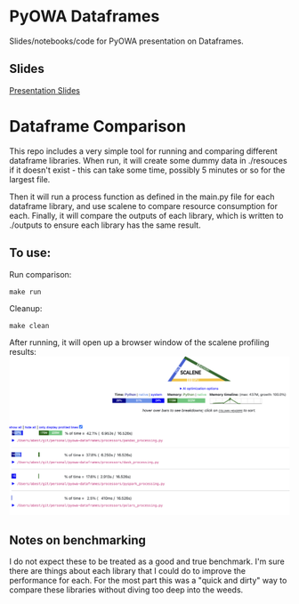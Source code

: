 # PyOWA Dataframes

Slides/notebooks/code for PyOWA presentation on Dataframes.

## Slides

[Presentation Slides](./slides/presentation_slides.ipynb)

# Dataframe Comparison

This repo includes a very simple tool for running and comparing different dataframe libraries. When run, it will create some dummy data in ./resouces if it doesn't exist - this can take some time, possibly 5 minutes or so for the largest file.

Then it will run a process function as defined in the main.py file for each dataframe library, and use scalene to compare resource consumption for each. Finally, it will compare the outputs of each library, which is written to ./outputs to ensure each library has the same result.

## To use:

Run comparison:

```
make run
```

Cleanup:

```
make clean
```

After running, it will open up a browser window of the scalene profiling results:
![example result](./docs/example_output.png)

## Notes on benchmarking

I do not expect these to be treated as a good and true benchmark. I'm sure there are things about each library that I could do to improve the performance for each. For the most part this was a "quick and dirty" way to compare these libraries without diving too deep into the weeds.
